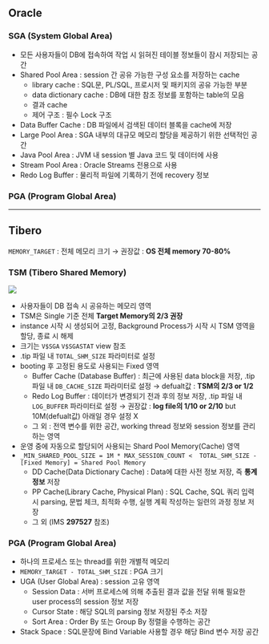 ## Oracle
### SGA (System Global Area)
- 모든 사용자들이 DB에 접속하여 작업 시 읽혀진 테이블 정보들이 잠시 저장되는 공간
- Shared Pool Area : session 간 공유 가능한 구성 요소를 저장하는 cache
  - library cache : SQL문, PL/SQL, 프로시저 및 패키지의 공유 가능한 부분
  - data dictionary cache : DB에 대한 참조 정보를 포함하는 table의 모음
  - 결과 cache
  - 제어 구조 :  필수 Lock 구조
- Data Buffer Cache : DB 파일에서 검색된 데이터 블록을 cache에 저장
- Large Pool Area : SGA 내부의 대규모 메모리 할당을 제공하기 위한 선택적인 공간
- Java Pool Area : JVM 내 session 별 Java 코드 및 데이터에 사용
- Stream Pool Area : Oracle Streams 전용으로 사용
- Redo Log Buffer : 물리적 파일에 기록하기 전에 recovery 정보
### PGA (Program Global Area)

---
## Tibero
`MEMORY_TARGET` : 전체 메모리 크기 → 권장값 : **OS 전체 memory 70-80%**
### TSM (Tibero Shared Memory)
![](https://prod-files-secure.s3.us-west-2.amazonaws.com/2e9f035b-3bba-4ce1-902b-03e8e4545fa2/50e74659-9cf4-4d7e-a1bb-37b94051050d/3.1_TSM.png?X-Amz-Algorithm=AWS4-HMAC-SHA256&X-Amz-Content-Sha256=UNSIGNED-PAYLOAD&X-Amz-Credential=ASIAZI2LB4666IACWSO6%2F20250721%2Fus-west-2%2Fs3%2Faws4_request&X-Amz-Date=20250721T040342Z&X-Amz-Expires=3600&X-Amz-Security-Token=IQoJb3JpZ2luX2VjELL%2F%2F%2F%2F%2F%2F%2F%2F%2F%2FwEaCXVzLXdlc3QtMiJHMEUCIEcHu6hvJNArzjhn1ekqsqTR7vklvhdeamSvHn66OsWkAiEAnDYxFamNSJHOg%2FF3FqvYuOGig4l8kNja5O0rEtaPFNQqiAQIyv%2F%2F%2F%2F%2F%2F%2F%2F%2F%2FARAAGgw2Mzc0MjMxODM4MDUiDHNk4Q613YX%2BKQ801ircA00IOJnIO2PeUHo2R%2FnyeThbfUlRvTqY7qd0J9ad9geeJra3%2BrumtMsgTJG%2Bbhueo9TI2urITip%2FKhW8StYf0yzS8Fw0rWRvd2XVl0R0%2Brvh%2FyTCP6YCuRmg%2B0PgrxedH%2B%2FeKlzrwUfyb77bjtG1VHEvDBPatzSb0qMq%2BxB3IUpxjIPH%2BaeO5AwVmRspWeqRIoRdeRhBXmn8J%2FHxjwcd7MsJSLMuOFGdGgo3SjSgCWV4sNj%2FmYyU0GEmRfPAPsbidnYkqufWiufqMSayQhtVNjDQWcvM59AGaikkZabrn1moPs0kAg0lzqqEl6ZFKezPS%2F%2B75b6qYEUa2rXQhftFvYjCMPx7ligMkK1z7HEpQeuaP1gCAf2xjt2Tw3eFlUfsb6PGAxkrUmhxhhpFJ6Uy6KM%2B4UDx4p77Z6wepubkgs03bU1ZqwXyLrVnPzukOMl8ARaSNpt6UrH1NQBw3SlSsKhpsAeiWNsi4JoxL%2BNNmm%2BuptCCuo9PmkzspuhJelOGUwaUp4b3DpU87OXjnbKk9%2BdLoqiTk1JoxG0I8sA7qovuy6gLjGKLXs2nCMjh6O1pw4g%2F39xWEEJ%2Bz4XREDZiaIhHgMLLLLRCzwmeUfz7A7YKWsfVxi1unFf%2FtODqMMyu9sMGOqUBgecZ4GzPuiZh%2FlQrkZDOW7TanWmp34GZ4wm3niZp7GpzhHSuIeyaLxMotVsuCVcl3k%2F6fxYYVE7HXGyhNe2D4LdhC9uAZ%2FJbmfHguMDufauqJ%2BST%2Bk53FlYLrmlATosQ4vCLzLQs%2FglXJkh7wxV%2FKqRxe5a%2FPm2spJHpLyYuWcG9lnaCoeLvbm%2FHDESq3Uy0vBRWx%2FboGLMUP5RTd%2BxH0V6BpZhI&X-Amz-Signature=22be840bcc6623a8d36ff331c6096d4e2b5a6ff835047ae3529b38ba6afc31bc&X-Amz-SignedHeaders=host&x-amz-checksum-mode=ENABLED&x-id=GetObject)
- 사용자들이 DB 접속 시 공유하는 메모리 영역
- TSM은 Single 기준 전체 **Target Memory의 2/3 권장**
- instance 시작 시 생성되어 고정, Background Process가 시작 시 TSM 영역을 할당, 종료 시 해제
- 크기는 `V$SGA` `V$SGASTAT` view 참조
- .tip 파일 내 `TOTAL_SHM_SIZE` 파라미터로 설정
- booting 후 고정된 용도로 사용되는 Fixed 영역
  - Buffer Cache (Database Buffer) : 최근에 사용된 data block을 저장, .tip 파일 내 `DB_CACHE_SIZE` 파라미터로 설정 → defualt값 : **TSM의 2/3 or 1/2**
  - Redo Log Buffer : 데이터가 변경되기 전과 후의 정보 저장, .tip 파일 내 `LOG_BUFFER` 파라미터로 설정 → 권장값 : **log file의 1/10 or 2/10** but 10M(defualt값) 아래일 경우 설정 X
  - 그 외 : 전역 변수를 위한 공간, working thread 정보와 session 정보를 관리하는 영역
- 운영 중에 자동으로 할당되어 사용되는 Shard Pool Memory(Cache) 영역
- `_MIN_SHARED_POOL_SIZE = 1M * MAX_SESSION_COUNT <  TOTAL_SHM_SIZE - [Fixed Memory] = Shared Pool Memory`
  - DD Cache(Data Dictionary Cache) : Data에 대한 사전 정보 저장, 즉 **통계정보** 저장 
  - PP Cache(Library Cache, Physical Plan) : SQL Cache, SQL 쿼리 입력 시 parsing, 문법 체크, 최적화 수행, 실행 계획 작성하는 일련의 과정 정보 저장
  - 그 외  (IMS **297527** 참조)
### PGA (Program Global Area)
- 하나의 프로세스 또는 thread를 위한 개별적 메모리
- `MEMORY_TARGET - TOTAL_SHM_SIZE` : PGA 크기
- UGA (User Global Area) : session 고유 영역
  - Session Data : 서버 프로세스에 의해 추출된 결과 값을 전달 위해 필요한 user process의 session 정보 저장
  - Cursor State : 해당 SQL의 parsing 정보 저장된 주소 저장
  - Sort Area : Order By 또는 Group By 정렬을 수행하는 공간
- Stack Space : SQL문장에 Bind Variable 사용할 경우 해당 Bind 변수 저장 공간

